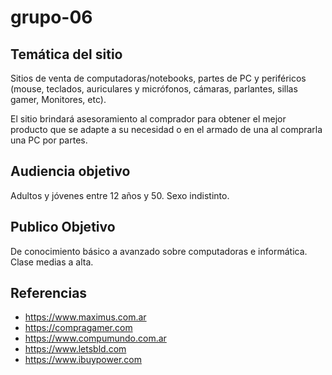 # grupo-06

## Temática del sitio

Sitios de venta de computadoras/notebooks, partes de PC y periféricos (mouse, teclados, auriculares y micrófonos, cámaras, parlantes, sillas gamer, Monitores, etc). 

El sitio brindará asesoramiento al comprador para obtener el mejor producto que se adapte a su necesidad o en el armado de una al comprarla una PC por partes. 

## Audiencia objetivo
Adultos y jóvenes entre 12 años y 50. Sexo indistinto.

## Publico Objetivo
De conocimiento básico a avanzado sobre computadoras e informática. Clase medias a alta.

## Referencias
 - https://www.maximus.com.ar
 - https://compragamer.com
 - https://www.compumundo.com.ar
 - https://www.letsbld.com
 - https://www.ibuypower.com
